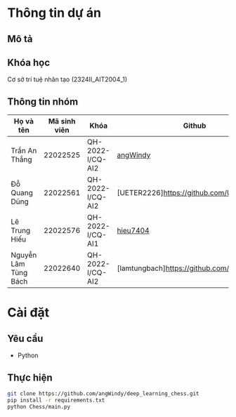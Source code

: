 # Thông tin dự án

## Mô tả

## Khóa học

Cơ sở trí tuệ nhân tạo (2324II_AIT2004_1)

## Thông tin nhóm

| Họ và tên            | Mã sinh viên | Khóa             | Github                                      |
| -------------------- | ------------ | ---------------- | ------------------------------------------- |
| Trần An Thắng        | 22022525     | QH-2022-I/CQ-AI2 | [angWindy](https://github.com/angWindy)     |
| Đỗ Quang Dũng        | 22022561     | QH-2022-I/CQ-AI2 | [UETER2226]https://github.com/UETER2226     |
| Lê Trung Hiếu        | 22022576     | QH-2022-I/CQ-AI1 | [hieu7404](https://github.com/hieu7404)     |
| Nguyễn Lâm Tùng Bách | 22022640     | QH-2022-I/CQ-AI2 | [lamtungbach]https://github.com/lamtungbach |

# Cài đặt

## Yêu cầu

- Python

## Thực hiện

```bash
git clone https://github.com/angWindy/deep_learning_chess.git
pip install -r requirements.txt
python Chess/main.py
```
